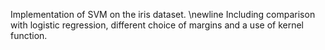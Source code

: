 Implementation of SVM on the iris dataset. \newline
Including comparison with logistic regression, different choice of margins and a use of kernel function.
